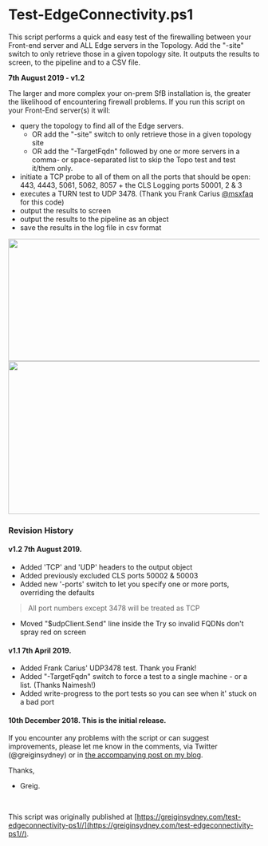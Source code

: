 # Test-EdgeConnectivity.ps1
This script performs a quick and easy test of the firewalling between your Front-end server and ALL Edge servers in the Topology. Add the "-site" switch to only retrieve those in a given topology site. It outputs the results to screen, to the pipeline and to a CSV file.

**7th August 2019 - v1.2**


The larger and more complex your on-prem SfB installation is, the greater the likelihood of encountering firewall problems.
If you run this script on your Front-End server(s) it will:
- query the topology to find all of the Edge servers. 
    - OR add the "-site" switch to only retrieve those in a given topology site  
    - OR add the "-TargetFqdn" followed by one or more servers in a comma- or space-separated list to skip the Topo test and test it/them only.
- initiate a TCP probe to all of them on all the ports that should be open: 443, 4443, 5061, 5062, 8057 + the CLS Logging ports 50001, 2 & 3 
- executes a TURN test to UDP 3478. (Thank you Frank Carius <a href="https://twitter.com/msxfaq">@msxfaq</a> for this code) 
- output the results to screen 
- output the results to the pipeline as an object 
- save the results in the log file in csv format 
 
<img id="218249" src="/site/view/file/218249/1/Test-EdgeConnectivity.jpg" alt="" width="843" height="245" />
<img id="220953" src="https://i1.gallery.technet.s-msft.com/test-edgeconnectivityps1-24bd669b/image/file/220953/1/test-edgeconnectivity-v1.1example.png" alt="" width="979" height="306" />
 
### Revision History
#### v1.2 7th August 2019.

- Added 'TCP' and 'UDP' headers to the output object 
- Added previously excluded CLS ports 50002 &amp; 50003 
- Added new '-ports' switch to let you specify one or more ports, overriding the defaults

> All port numbers except 3478 will be treated as TCP

- Moved "$udpClient.Send" line inside the Try so invalid FQDNs don't spray red on screen 

#### v1.1 7th April 2019.

- Added Frank Carius' UDP3478 test. Thank you Frank! 
- Added "-TargetFqdn" switch to force a test to a single machine - or a list. (Thanks Naimesh!) 
- Added write-progress to the port tests so you can see when it' stuck on a bad port 

#### 10th December 2018. This is the initial release.
 
If you encounter any problems with the script or can suggest improvements, please let me know in the comments, via Twitter (@greiginsydney) or in <a href="https://greiginsydney.com/test-edgeconnectivity-ps1" target="_blank">the accompanying post on my blog</a>.
 
Thanks,
 
- Greig.

<br>

This script was originally published at [https://greiginsydney.com/test-edgeconnectivity-ps1//](https://greiginsydney.com/test-edgeconnectivity-ps1//).
